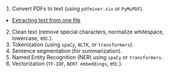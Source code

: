 1. Convert PDFs to text (using `pdfminer.six` or `PyMuPDF`).
 - [Extracting text from one file](/notebooks/extract_text_one_file.ipynb)
2. Clean text (remove special characters, normalize whitespace, lowercase, etc.).
3. Tokenization (using `spaCy`, `NLTK`, or `transformers`).
4. Sentence segmentation (for summarization).
5. Named Entity Recognition (NER) using `spaCy` or `transformers`.
6. Vectorization (`TF-IDF`, `BERT embeddings`, etc.).


